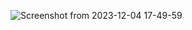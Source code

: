 ![Screenshot from 2023-12-04 17-49-59](https://github.com/AXKuhta/qml/assets/11133304/b2e79246-5b36-4510-8ab9-6261b8cc7896)
